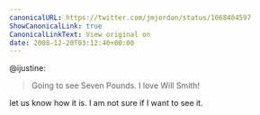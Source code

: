 ```yaml
---
canonicalURL: https://twitter.com/jmjordan/status/1068404597
ShowCanonicalLink: true
CanonicalLinkText: View original on
date: 2008-12-20T03:12:40+00:00
---
```

@ijustine:

> Going to see Seven Pounds. I love Will Smith!

let us know how it is. I am not sure if I want to see it.